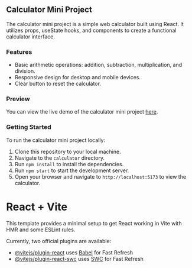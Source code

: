 ## Calculator Mini Project

The calculator mini project is a simple web calculator built using React. It utilizes props, useState hooks, and components to create a functional calculator interface.

### Features

- Basic arithmetic operations: addition, subtraction, multiplication, and division.
- Responsive design for desktop and mobile devices.
- Clear button to reset the calculator.

### Preview

You can view the live demo of the calculator mini project [here](https://react-calculator-mini-project.netlify.app/).

### Getting Started

To run the calculator mini project locally:

1. Clone this repository to your local machine.
2. Navigate to the `calculator` directory.
3. Run `npm install` to install the dependencies.
4. Run `npm start` to start the development server.
5. Open your browser and navigate to `http://localhost:5173` to view the calculator.


# React + Vite

This template provides a minimal setup to get React working in Vite with HMR and some ESLint rules.

Currently, two official plugins are available:

- [@vitejs/plugin-react](https://github.com/vitejs/vite-plugin-react/blob/main/packages/plugin-react/README.md) uses [Babel](https://babeljs.io/) for Fast Refresh
- [@vitejs/plugin-react-swc](https://github.com/vitejs/vite-plugin-react-swc) uses [SWC](https://swc.rs/) for Fast Refresh
